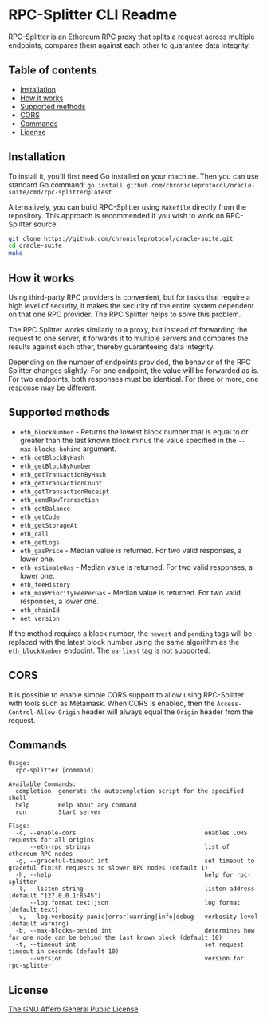 # RPC-Splitter CLI Readme

RPC-Splitter is an Ethereum RPC proxy that splits a request across multiple endpoints, compares them against each other
to guarantee data integrity.

## Table of contents

* [Installation](#installation)
* [How it works](#how-it-works)
* [Supported methods](#supported-methods)
* [CORS](#cors)
* [Commands](#commands)
* [License](#license)

## Installation

To install it, you'll first need Go installed on your machine. Then you can use standard Go
command: `go install github.com/chronicleprotocol/oracle-suite/cmd/rpc-splitter@latest`

Alternatively, you can build RPC-Splitter using `Makefile` directly from the repository. This approach is recommended if
you wish to work on RPC-Splitter source.

```bash
git clone https://github.com/chronicleprotocol/oracle-suite.git
cd oracle-suite
make
```

## How it works

Using third-party RPC providers is convenient, but for tasks that require a high level of security, it makes the
security of the entire system dependent on that one RPC provider. The RPC Splitter helps to solve this problem.

The RPC Splitter works similarly to a proxy, but instead of forwarding the request to one server, it forwards it to
multiple servers and compares the results against each other, thereby guaranteeing data integrity.

Depending on the number of endpoints provided, the behavior of the RPC Splitter changes slightly. For one endpoint, the
value will be forwarded as is. For two endpoints, both responses must be identical. For three or more, one response may
be different.

## Supported methods

- `eth_blockNumber` - Returns the lowest block number that is equal to or greater than the last known block minus the
  value specified in the `--max-blocks-behind` argument.
- `eth_getBlockByHash`
- `eth_getBlockByNumber`
- `eth_getTransactionByHash`
- `eth_getTransactionCount`
- `eth_getTransactionReceipt`
- `eth_sendRawTransaction`
- `eth_getBalance`
- `eth_getCode`
- `eth_getStorageAt`
- `eth_call`
- `eth_getLogs`
- `eth_gasPrice` - Median value is returned. For two valid responses, a lower one.
- `eth_estimateGas` - Median value is returned. For two valid responses, a lower one.
- `eth_feeHistory`
- `eth_maxPriorityFeePerGas` - Median value is returned. For two valid responses, a lower one.
- `eth_chainId`
- `net_version`

If the method requires a block number, the `newest` and `pending` tags will be replaced with the latest block number
using the same algorithm as the `eth_blockNumber` endpoint. The `earliest` tag is not supported.

## CORS

It is possible to enable simple CORS support to allow using RPC-Splitter with tools such as Metamask. When CORS is
enabled, then the `Access-Control-Allow-Origin` header will always equal the `Origin` header from the request.

## Commands

```
Usage:
  rpc-splitter [command]

Available Commands:
  completion  generate the autocompletion script for the specified shell
  help        Help about any command
  run         Start server

Flags:
  -c, --enable-cors                                    enables CORS requests for all origins
      --eth-rpc strings                                list of ethereum RPC nodes
  -g, --graceful-timeout int                           set timeout to graceful finish requests to slower RPC nodes (default 1)
  -h, --help                                           help for rpc-splitter
  -l, --listen string                                  listen address (default "127.0.0.1:8545")
      --log.format text|json                           log format (default text)
  -v, --log.verbosity panic|error|warning|info|debug   verbosity level (default warning)
  -b, --max-blocks-behind int                          determines how far one node can be behind the last known block (default 10)
  -t, --timeout int                                    set request timeout in seconds (default 10)
      --version                                        version for rpc-splitter
```

## License

[The GNU Affero General Public License](https://www.notion.so/LICENSE)
